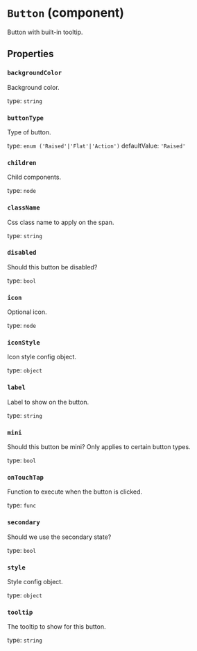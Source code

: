 `Button` (component)
====================

Button with built-in tooltip.

Properties
----------

### `backgroundColor`

Background color.

type: `string`


### `buttonType`

Type of button.

type: `enum ('Raised'|'Flat'|'Action')`
defaultValue: `'Raised'`


### `children`

Child components.

type: `node`


### `className`

Css class name to apply on the span.

type: `string`


### `disabled`

Should this button be disabled?

type: `bool`


### `icon`

Optional icon.

type: `node`


### `iconStyle`

Icon style config object.

type: `object`


### `label`

Label to show on the button.

type: `string`


### `mini`

Should this button be mini? Only applies to certain button types.

type: `bool`


### `onTouchTap`

Function to execute when the button is clicked.

type: `func`


### `secondary`

Should we use the secondary state?

type: `bool`


### `style`

Style config object.

type: `object`


### `tooltip`

The tooltip to show for this button.

type: `string`


